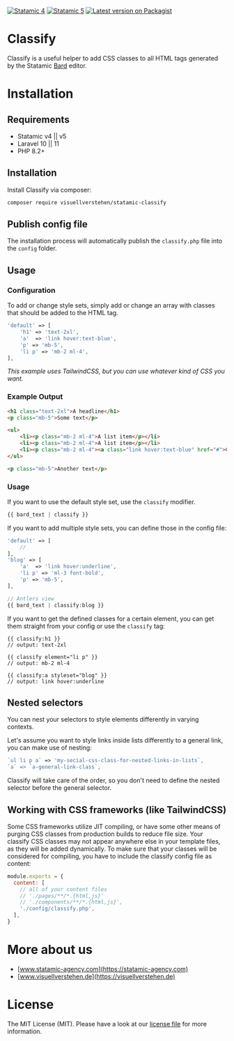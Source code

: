 [![Statamic 4](https://img.shields.io/badge/Statamic-v4-FF269E?style=for-the-badge&link=https://statamic.com)](https://statamic.com/addons/visuellverstehen/classify) 
[![Statamic 5](https://img.shields.io/badge/Statamic-v5-FF269E?style=for-the-badge&link=https://statamic.com)](https://statamic.com/addons/visuellverstehen/classify) 
[![Latest version on Packagist](https://img.shields.io/packagist/v/visuellverstehen/statamic-classify.svg?style=for-the-badge)](https://packagist.org/packages/visuellverstehen/statamic-classify)

# Classify
Classify is a useful helper to add CSS classes to all HTML tags generated by the Statamic [Bard](https://statamic.dev/fieldtypes/bard) editor. 

# Installation

## Requirements

- Statamic v4 || v5
- Laravel 10 || 11
- PHP 8.2+

## Installation

Install Classify via composer:

```bash
composer require visuellverstehen/statamic-classify
```

## Publish config file

The installation process will automatically publish the `classify.php` file into the `config` folder.

## Usage

### Configuration
To add or change style sets, simply add or change an array with classes that should be added to the HTML tag.
```php
'default' => [
    'h1' => 'text-2xl',
    'a'  => 'link hover:text-blue',
    'p' => 'mb-5',
    'li p' => 'mb-2 ml-4',
],
```
*This example uses TailwindCSS, but you can use whatever kind of CSS you want.*

### Example Output
```html
<h1 class="text-2xl">A headline</h1>
<p class="mb-5">Some text</p>

<ul>
    <li><p class="mb-2 ml-4">A list item</p></li>
    <li><p class="mb-2 ml-4">A list item</p></li>
    <li><p class="mb-2 ml-4"><a class="link hover:text-blue" href="#">Click me</a></p></li>
</ul>

<p class="mb-5">Another text</p>
```

### Usage

If you want to use the default style set, use the `classify` modifier. 
```php
{{ bard_text | classify }}
```

If you want to add multiple style sets, you can define those in the config file:
```php
'default' => [
    // 
],
'blog' => [
    'a'  => 'link hover:underline',
    'li p' => 'ml-3 font-bold',
    'p' => 'mb-5',
],

// Antlers view
{{ bard_text | classify:blog }}
```

If you want to get the defined classes for a certain element, you can get them straight from your config or use the `classify` tag:
```
{{ classify:h1 }}
// output: text-2xl

{{ classify element="li p" }}
// output: mb-2 ml-4

{{ classify:a styleset="blog" }}
// output: link hover:underline
```

## Nested selectors
You can nest your selectors to style elements differently in varying contexts. 

Let's assume you want to style links inside lists differently to a general link, you can make use of nesting:

```php
`ul li p a` => 'my-secial-css-class-for-nested-links-in-lists`,
`a` => `a-general-link-class`,
```

Classify will take care of the order, so you don't need to define the nested selector before the general selector.

## Working with CSS frameworks (like TailwindCSS)

Some CSS frameworks utilize JIT compiling, or have some other means of purging CSS classes from production builds to reduce file size. Your classify CSS classes may not appear anywhere else in your template files, as they will be added dynamically. To make sure that your classes will be considered for compiling, you have to include the classify config file as content:

```js
module.exports = {
  content: [
    // all of your content files
    // './pages/**/*.{html,js}'
    // './components/**/*.{html,js}',
    './config/classify.php',
  ],
}
```

# More about us
- [www.statamic-agency.com](https://statamic-agency.com)
- [www.visuellverstehen.de](https://visuellverstehen.de)

# License
The MIT License (MIT). Please have a look at our [license file](LICENSE.md) for more information.
